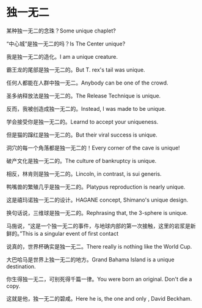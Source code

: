 # 独一无二

<p><span class="chinese">某种独一无二的念珠？</span><span class="english">Some unique chaplet?</span></p>

<p><span class="chinese">“中心城”是独一无二的吗？</span><span class="english">Is The Center unique?</span></p>

<p><span class="chinese">我是独一无二的造化。</span><span class="english">I am a unique creature.</span></p>

<p><span class="chinese">霸王龙的尾部是独一无二的。</span><span class="english">But T. rex's tail was unique.</span></p>

<p><span class="chinese">任何人都能在人群中独一无二。</span><span class="english">Anybody can be one of the crowd.</span></p>

<p><span class="chinese">圣多纳释放法是独一无二的。</span><span class="english">The Release Technique is unique.</span></p>

<p><span class="chinese">反而，我被创造成独一无二的。</span><span class="english">Instead, I was made to be unique.</span></p>

<p><span class="chinese">学会接受你是独一无二的。</span><span class="english">Learnd to accept your uniqueness.</span></p>

<p><span class="chinese">但是猫的蹿红是独一无二的。</span><span class="english">But their viral success is unique.</span></p>

<p><span class="chinese">洞穴的每一个角落都是独一无二的！</span><span class="english">Every corner of the cave is unique!</span></p>

<p><span class="chinese">破产文化是独一无二的。</span><span class="english">The culture of bankruptcy is unique.</span></p>

<p><span class="chinese">相反，林肯则是独一无二的。</span><span class="english">Lincoln, in contrast, is sui generis.</span></p>

<p><span class="chinese">鸭嘴兽的繁殖几乎是独一无二的。</span><span class="english">Platypus reproduction is nearly unique.</span></p>

<p><span class="chinese">这是禧玛诺独一无二的设计。</span><span class="english">HAGANE concept, Shimano's unique design.</span></p>

<p><span class="chinese">换句话说，三维球是独一无二的。</span><span class="english">Rephrasing that, the 3-sphere is unique.</span></p>

<p><span class="chinese">马施说，“这是一个独一无二的事件，与地球内部的第一次接触，这里的岩浆是新鲜的。”</span><span class="english">This is a singular event of first contact</span></p>

<p><span class="chinese">说真的，世界杯确实是独一无二。</span><span class="english">There really is nothing like the World Cup.</span></p>

<p><span class="chinese">大巴哈马是世界上独一无二的地方。</span><span class="english">Grand Bahama Island is a unique destination.</span></p>

<p><span class="chinese">你生得独一无二，可别死得千篇一律。</span><span class="english">You were born an original. Don't die a copy.</span></p>

<p><span class="chinese">这就是他，独一无二的碧咸。</span><span class="english">Here he is, the one and only , David Beckham.</span></p>

